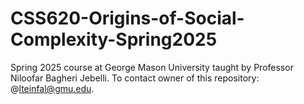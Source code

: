 # CSS620-Origins-of-Social-Complexity-Spring2025 
Spring 2025 course at George Mason University taught by Professor Niloofar Bagheri Jebelli. To contact owner of this repository: @lteinfal@gmu.edu.
